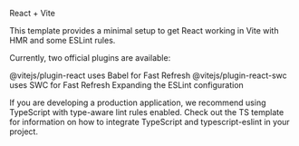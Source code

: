 React + Vite

This template provides a minimal setup to get React working in Vite with HMR and some ESLint rules.

Currently, two official plugins are available:

@vitejs/plugin-react uses Babel for Fast Refresh
@vitejs/plugin-react-swc uses SWC for Fast Refresh
Expanding the ESLint configuration

If you are developing a production application, we recommend using TypeScript with type-aware lint rules enabled. Check out the TS template for information on how to integrate TypeScript and typescript-eslint in your project.
